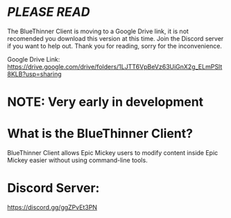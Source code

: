 # *PLEASE READ*
The BlueThinner Client is moving to a Google Drive link, it is not recomended you download this version at this time.
Join the Discord server if you want to help out.
Thank you for reading, sorry for the inconvenience.

Google Drive Link: https://drive.google.com/drive/folders/1LJTT6VpBeVz63UiGnX2g_ELmPSIt8KLB?usp=sharing


# NOTE: Very early in development

# What is the BlueThinner Client?
BlueThinner Client allows Epic Mickey users to modify content inside Epic Mickey easier without using command-line tools.

# Discord Server:
https://discord.gg/ggZPvEt3PN
